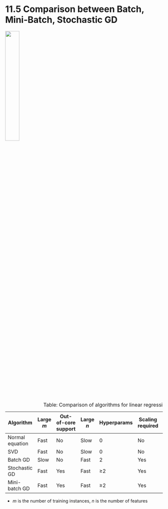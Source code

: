 # 11.5 Comparison between Batch, Mini-Batch, Stochastic GD

<img width="30%" src="books\Hands-On ML\gd-cmprison.png"/>

<table class="table">
<caption>Table: Comparison of algorithms for linear regression</caption>
<thead><tr><th>Algorithm</th><th>Large <em>m</em></th><th>Out-of-core support</th><th>Large <em>n</em></th><th>Hyperparams</th><th>Scaling required</th><th>Scikit-Learn</th></tr>
</thead>
<tbody><tr><td>Normal equation</td><td>Fast</td><td>No</td><td>Slow</td><td>0</td><td>No</td><td>N/A</td></tr><tr><td>SVD</td><td>Fast</td><td>No</td><td>Slow</td><td>0</td><td>No</td><td><code>LinearRegression</code></td></tr><tr><td>Batch GD</td><td>Slow</td><td>No</td><td>Fast</td><td>2</td><td>Yes</td><td>N/A</td></tr><tr><td>Stochastic GD</td><td>Fast</td><td>Yes</td><td>Fast</td><td>≥2</td><td>Yes</td><td><code>SGDRegressor</code></td></tr><tr><td>Mini-batch GD</td><td>Fast</td><td>Yes</td><td>Fast</td><td>≥2</td><td>Yes</td><td>N/A</td></tr>
</tbody>
</table>

- $m$ is the number of training instances, $n$ is the number of features